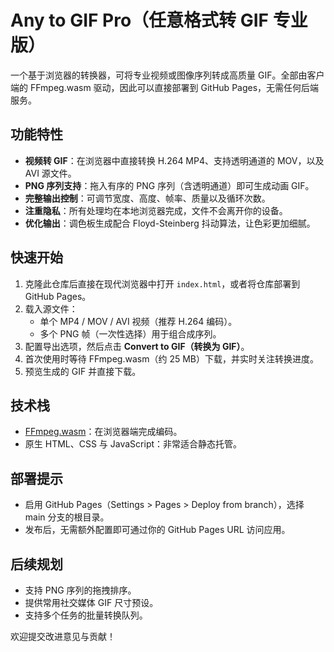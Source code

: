 # Any to GIF Pro（任意格式转 GIF 专业版）

一个基于浏览器的转换器，可将专业视频或图像序列转成高质量 GIF。全部由客户端的 FFmpeg.wasm 驱动，因此可以直接部署到 GitHub Pages，无需任何后端服务。

## 功能特性

- **视频转 GIF**：在浏览器中直接转换 H.264 MP4、支持透明通道的 MOV，以及 AVI 源文件。
- **PNG 序列支持**：拖入有序的 PNG 序列（含透明通道）即可生成动画 GIF。
- **完整输出控制**：可调节宽度、高度、帧率、质量以及循环次数。
- **注重隐私**：所有处理均在本地浏览器完成，文件不会离开你的设备。
- **优化输出**：调色板生成配合 Floyd-Steinberg 抖动算法，让色彩更加细腻。

## 快速开始

1. 克隆此仓库后直接在现代浏览器中打开 `index.html`，或者将仓库部署到 GitHub Pages。
2. 载入源文件：
   - 单个 MP4 / MOV / AVI 视频（推荐 H.264 编码）。
   - 多个 PNG 帧（一次性选择）用于组合成序列。
3. 配置导出选项，然后点击 **Convert to GIF（转换为 GIF）**。
4. 首次使用时等待 FFmpeg.wasm（约 25 MB）下载，并实时关注转换进度。
5. 预览生成的 GIF 并直接下载。

## 技术栈

- [FFmpeg.wasm](https://ffmpegwasm.netlify.app/)：在浏览器端完成编码。
- 原生 HTML、CSS 与 JavaScript：非常适合静态托管。

## 部署提示

- 启用 GitHub Pages（Settings > Pages > Deploy from branch），选择 main 分支的根目录。
- 发布后，无需额外配置即可通过你的 GitHub Pages URL 访问应用。

## 后续规划

- 支持 PNG 序列的拖拽排序。
- 提供常用社交媒体 GIF 尺寸预设。
- 支持多个任务的批量转换队列。

欢迎提交改进意见与贡献！
